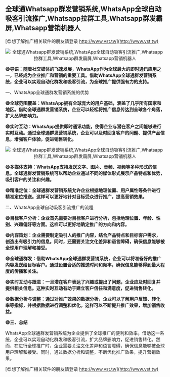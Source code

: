 ## **全球通Whatsapp群发营销系统,WhatsApp全球自动吸客引流推广,Whatsapp拉群工具,Whatsapp群发霸屏,Whatsapp营销机器人**

[😍想了解推广相关软件的朋友请登录 http://www.vst.tw](http://www.vst.tw)

 <center><img src="https://vst.tw/MP4/tuiguang/png/0.png" alt="全球通Whatsapp群发营销系统,WhatsApp全球自动吸客引流推广,Whatsapp拉群工具,Whatsapp群发霸屏,Whatsapp营销机器人"></center>

**😄导语：随着社交媒体的飞速发展，WhatsApp作为全球最大的即时通讯应用之一，已经成为企业推广和营销的重要工具。借助WhatsApp全球通群发营销系统，企业可以实现自动化群发和吸客引流，为全球推广提供强有力的支持。**

一、WhatsApp全球通群发营销系统的优势

**😄全球范围覆盖：WhatsApp拥有全球庞大的用户基础，涵盖了几乎所有国家和地区。借助全球通群发营销系统，企业可以轻松将推广信息传达到全球各个角落，扩大品牌影响力。**

**😄实时互动：WhatsApp提供即时通讯功能，使得企业与潜在客户之间能够进行实时互动。通过全球通群发营销系统，企业可以及时回复客户的问题、提供产品信息，增强客户体验，促进销售转化。**

 <center><img src="https://vst.tw/MP4/tuiguang/png/3.png" alt="全球通Whatsapp群发营销系统,WhatsApp全球自动吸客引流推广,Whatsapp拉群工具,Whatsapp群发霸屏,Whatsapp营销机器人"></center>

**😄多媒体支持：WhatsApp支持发送文字、图片、音频、视频等多种形式的信息。全球通群发营销系统可以帮助企业通过不同的媒体形式展示产品特点和优势，吸引客户的关注和兴趣。**

**😄精准定位：全球通群发营销系统允许企业根据地理位置、用户属性等条件进行精准定位推送。这样可以更好地针对目标受众进行推广，提高营销效果。**

二、WhatsApp全球自动吸客引流推广的流程

**😄目标客户分析：企业首先需要对目标客户进行分析，包括地理位置、年龄、性别、兴趣偏好等方面。这样可以更好地确定推广的方向和内容。**

**😄内容策划：企业需要制定吸引人的推广内容，结合产品特点和目标客户需求，创造出有吸引力的信息。同时，还需要关注文化差异和语言障碍，确保信息能够被全球用户理解和接受。**

**😄全球通群发：借助WhatsApp全球通群发营销系统，企业可以将准备好的推广内容发送给目标客户。通过设置合适的推送时间和频率，确保信息能够得到最大程度的传播和关注。**

**😄实时互动与跟进：一旦潜在客户表达了兴趣或提出了问题，企业应及时回复并提供相关信息。这种实时互动有助于建立客户信任和满意度，促进销售转化。**

**😄数据分析与调整：通过对推广效果的数据分析，企业可以了解用户反馈、转化率等指标，并根据数据进行调整和优化。这样可以不断提升推广效果，增加销售收益。**

**😄三、总结**

WhatsApp全球通群发营销系统为企业提供了全球推广的便利和效率。借助这一系统，企业可以实现自动化群发和吸客引流，扩大品牌影响力，促进销售转化。然而，在进行全球推广时，企业需要关注文化差异和语言障碍，确保信息能够被全球用户理解和接受。同时，通过数据分析和调整，不断优化推广效果，提升营销效果。

[😍想了解推广相关软件的朋友请登录 http://www.vst.tw](http://www.vst.tw)



